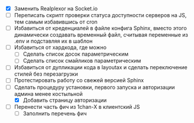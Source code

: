- [x] Заменить Realplexor на Socket.io
- [ ] Переписать скрипт проверки статуса доступности серверов на JS, тем самым избавившись от cron
- [ ] Избавиться от креденциалей в файле конфига Sphinx, вместо этого динамически создавать временный файл, считывая переменные из .env и подставляя их в шаблон
- [ ] Избавиться от хардкода, где можно
  - [ ] Сделать список досок параметрическим
  - [ ] Сделать список смайликов параметрическим
- [ ] Избавиться от дупликации кода в layoutах и сделать переключение стилей без перезагрузки
- [ ] Протестировать работу со свежей версией Sphinx
- [ ] Сделать процедуру установки, первого запуска и авторизации админа менее костыльной
  - [x] Добавить страницу авторизации
- [ ] Перенести часть фич из 1chan-X в клиентский JS
  - [ ] Заполнить перечень фич